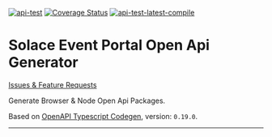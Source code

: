 [![api-test](https://github.com/SolaceLabs/ep-openapi-typescript/actions/workflows/api-test.yml/badge.svg)](https://github.com/SolaceLabs/ep-openapi-typescript/actions/workflows/api-test.yml)
[![Coverage Status](https://coveralls.io/repos/github/SolaceLabs/ep-openapi-typescript/badge.svg?branch=main&kill_cache=1)](https://coveralls.io/github/SolaceLabs/ep-openapi-typescript?branch=main)
[![api-test-latest-compile](https://github.com/SolaceLabs/ep-openapi-typescript/actions/workflows/api-test-latest-compile.yml/badge.svg)](https://github.com/SolaceLabs/ep-openapi-typescript/actions/workflows/api-test-latest-compile.yml)

# Solace Event Portal Open Api Generator

[Issues & Feature Requests](https://github.com/SolaceLabs/ep-openapi-typescript/issues)

Generate Browser & Node Open Api Packages.

Based on [OpenAPI Typescript Codegen](https://github.com/ferdikoomen/openapi-typescript-codegen), version: `0.19.0`.

---
